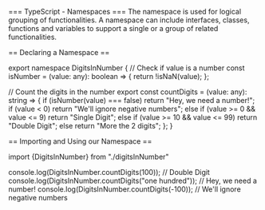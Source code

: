=== TypeScript - Namespaces ===
The namespace is used for logical grouping of functionalities. A namespace can include interfaces, classes, functions and variables to support a single or a group of related functionalities.

== Declaring a Namespace ==

export namespace DigitsInNumber {
  // Check if value is a number
  const isNumber = (value: any): boolean => {
    return !isNaN(value);
  };
  
  // Count the digits in the number
  export const countDigits = (value: any): string => {
    if (isNumber(value) === false) return "Hey, we need a number!";
    if (value < 0) return "We'll ignore negative numbers";
    else if (value >= 0 && value <= 9) return "Single Digit";
    else if (value >= 10 && value <= 99) return "Double Digit";
    else return "More the 2 digits";
  };
}

== Importing and Using our Namespace == 

import {DigitsInNumber} from "./digitsInNumber"

console.log(DigitsInNumber.countDigits(100)); // Double Digit
console.log(DigitsInNumber.countDigits("one hundred")); // Hey, we need a number!
console.log(DigitsInNumber.countDigits(-100)); // We'll ignore negative numbers

